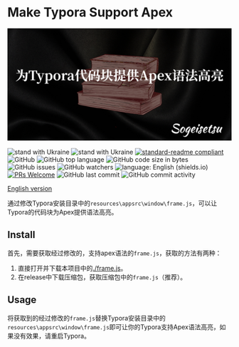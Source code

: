 # Make Typora Support Apex

![poster.zh_CN](poster.zh_CN.jpg)

![stand with Ukraine](https://badgen.net/badge/stand%20with/UKRAINE/?color=0057B8&labelColor=FFD700) ![stand with Ukraine](https://badgen.net/badge/support/UKRAINE/?color=0057B8&labelColor=FFD700) [![standard-readme compliant](https://img.shields.io/badge/readme%20style-standard-brightgreen.svg?style=flat-square)](https://github.com/RichardLitt/standard-readme) ![GitHub](https://img.shields.io/github/license/sogeisetsu/typora-support-apex) ![GitHub top language](https://img.shields.io/github/languages/top/sogeisetsu/typora-support-apex) ![GitHub code size in bytes](https://img.shields.io/github/languages/code-size/sogeisetsu/typora-support-apex) ![GitHub issues](https://img.shields.io/github/issues-raw/sogeisetsu/typora-support-apex) ![GitHub watchers](https://img.shields.io/github/watchers/sogeisetsu/typora-support-apex?style=social) ![language: English (shields.io)](https://img.shields.io/badge/language-Chinese-yellow) [![PRs Welcome](https://img.shields.io/badge/PRs-welcome-brightgreen.svg?style=flat-square)](https://makeapullrequest.com) ![GitHub last commit](https://img.shields.io/github/last-commit/sogeisetsu/typora-support-apex) ![GitHub commit activity](https://img.shields.io/github/commit-activity/m/sogeisetsu/typora-support-apex)

[English version](README.md)

通过修改Typora安装目录中的`resources\appsrc\window\frame.js`，可以让Typora的代码块为Apex提供语法高亮。

## Install

首先，需要获取经过修改的，支持apex语法的`frame.js`，获取的方法有两种：

1. 直接打开并下载本项目中的[./frame.js](./frame.js)。
2. 在release中下载压缩包，获取压缩包中的`frame.js`（推荐）。

## Usage

将获取到的经过修改的`frame.js`替换Typora安装目录中的`resources\appsrc\window\frame.js`即可让你的Typora支持Apex语法高亮，如果没有效果，请重启Typora。

